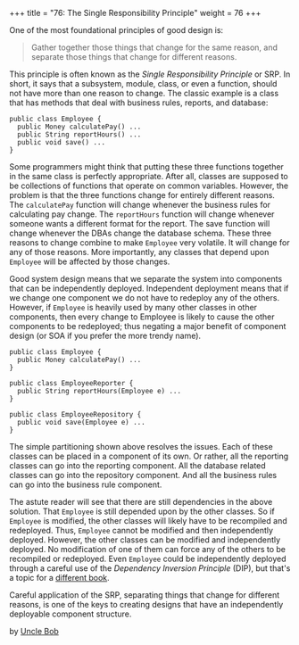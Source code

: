+++
title = "76: The Single Responsibility Principle"
weight = 76
+++

One of the most foundational principles of good design is:

> Gather together those things that change for the same reason, and separate those things that change for different reasons.

This principle is often known as the *Single Responsibility Principle* or SRP. In short, it says that a subsystem, module, class, or even a function, should not have more than one reason to change. The classic example is a class that has methods that deal with business rules, reports, and database:

```
public class Employee {
  public Money calculatePay() ...
  public String reportHours() ...
  public void save() ...
}
```

Some programmers might think that putting these three functions together in the same class is perfectly appropriate. After all, classes are supposed to be collections of functions that operate on common variables. However, the problem is that the three functions change for entirely different reasons. The `calculatePay` function will change whenever the business rules for calculating pay change. The `reportHours` function will change whenever someone wants a different format for the report. The save function will change whenever the DBAs change the database schema. These three reasons to change combine to make `Employee` very volatile. It will change for any of those reasons. More importantly, any classes that depend upon `Employee` will be affected by those changes.

Good system design means that we separate the system into components that can be independently deployed. Independent deployment means that if we change one component we do not have to redeploy any of the others. However, if `Employee` is heavily used by many other classes in other components, then every change to Employee is likely to cause the other components to be redeployed; thus negating a major benefit of component design (or SOA if you prefer the more trendy name).

```
public class Employee {
  public Money calculatePay() ...
}

public class EmployeeReporter {
  public String reportHours(Employee e) ...
}

public class EmployeeRepository {
  public void save(Employee e) ...
}
```

The simple partitioning shown above resolves the issues. Each of these classes can be placed in a component of its own. Or rather, all the reporting classes can go into the reporting component. All the database related classes can go into the repository component. And all the business rules can go into the business rule component.

The astute reader will see that there are still dependencies in the above solution. That `Employee` is still depended upon by the other classes. So if `Employee` is modified, the other classes will likely have to be recompiled and redeployed. Thus, `Employee` cannot be modified and then independently deployed. However, the other classes can be modified and independently deployed. No modification of one of them can force any of the others to be recompiled or redeployed. Even `Employee` could be independently deployed through a careful use of the *Dependency Inversion Principle* (DIP), but that's a topic for a [different book](http://www.amazon.com/dp/0135974445/).

Careful application of the SRP, separating things that change for different reasons, is one of the keys to creating designs that have an independently deployable component structure.

by [Uncle Bob](http://programmer.97things.oreilly.com/wiki/index.php/Uncle_Bob)
